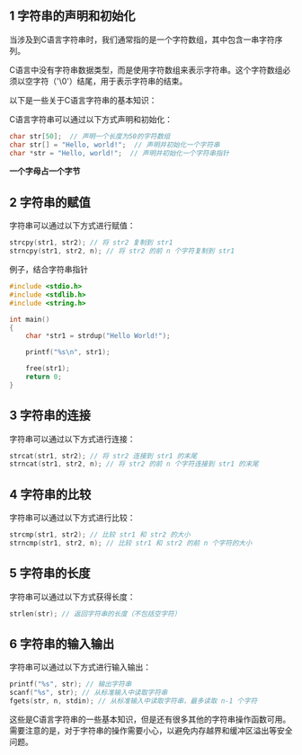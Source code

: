 ## 1 字符串的声明和初始化

当涉及到C语言字符串时，我们通常指的是一个字符数组，其中包含一串字符序列。

C语言中没有字符串数据类型，而是使用字符数组来表示字符串。这个字符数组必须以空字符（'\0'）结尾，用于表示字符串的结束。

以下是一些关于C语言字符串的基本知识：

C语言字符串可以通过以下方式声明和初始化：

```c
char str[50];  // 声明一个长度为50的字符数组
char str[] = "Hello, world!";  // 声明并初始化一个字符串
char *str = "Hello, world!";  // 声明并初始化一个字符串指针
```



**一个字母占一个字节**



 ## 2 字符串的赋值

字符串可以通过以下方式进行赋值：

```c
strcpy(str1, str2); // 将 str2 复制到 str1
strncpy(str1, str2, n); // 将 str2 的前 n 个字符复制到 str1
```



例子，结合字符串指针

```c
#include <stdio.h>
#include <stdlib.h>
#include <string.h>

int main()
{
    char *str1 = strdup("Hello World!"); 

    printf("%s\n", str1);

    free(str1);
    return 0;
}

```



## 3 字符串的连接



字符串可以通过以下方式进行连接：

```c
strcat(str1, str2); // 将 str2 连接到 str1 的末尾
strncat(str1, str2, n); // 将 str2 的前 n 个字符连接到 str1 的末尾
```





## 4 字符串的比较

字符串可以通过以下方式进行比较：

```c
strcmp(str1, str2); // 比较 str1 和 str2 的大小
strncmp(str1, str2, n); // 比较 str1 和 str2 的前 n 个字符的大小
```





## 5 字符串的长度

字符串可以通过以下方式获得长度：

```c
strlen(str); // 返回字符串的长度（不包括空字符）
```



## 6 字符串的输入输出

字符串可以通过以下方式进行输入输出：

```c
printf("%s", str); // 输出字符串
scanf("%s", str); // 从标准输入中读取字符串
fgets(str, n, stdin); // 从标准输入中读取字符串，最多读取 n-1 个字符
```



这些是C语言字符串的一些基本知识，但是还有很多其他的字符串操作函数可用。需要注意的是，对于字符串的操作需要小心，以避免内存越界和缓冲区溢出等安全问题。